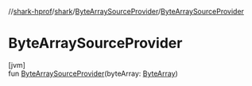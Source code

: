 //[shark-hprof](../../../index.md)/[shark](../index.md)/[ByteArraySourceProvider](index.md)/[ByteArraySourceProvider](-byte-array-source-provider.md)

# ByteArraySourceProvider

[jvm]\
fun [ByteArraySourceProvider](-byte-array-source-provider.md)(byteArray: [ByteArray](https://kotlinlang.org/api/latest/jvm/stdlib/kotlin/-byte-array/index.html))

